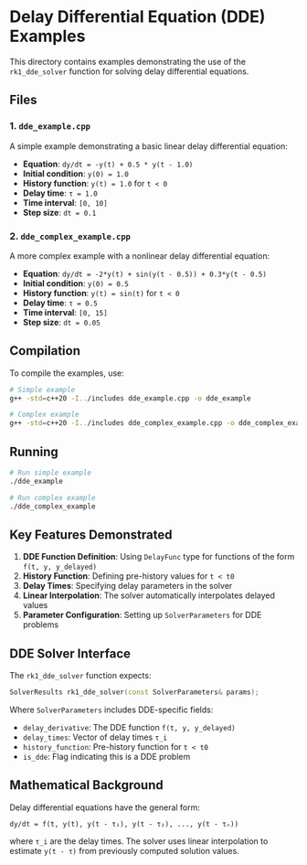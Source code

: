 # Delay Differential Equation (DDE) Examples

This directory contains examples demonstrating the use of the `rk1_dde_solver` function for solving delay differential equations.

## Files

### 1. `dde_example.cpp`
A simple example demonstrating a basic linear delay differential equation:
- **Equation**: `dy/dt = -y(t) + 0.5 * y(t - 1.0)`
- **Initial condition**: `y(0) = 1.0`
- **History function**: `y(t) = 1.0` for `t < 0`
- **Delay time**: `τ = 1.0`
- **Time interval**: `[0, 10]`
- **Step size**: `dt = 0.1`

### 2. `dde_complex_example.cpp`
A more complex example with a nonlinear delay differential equation:
- **Equation**: `dy/dt = -2*y(t) + sin(y(t - 0.5)) + 0.3*y(t - 0.5)`
- **Initial condition**: `y(0) = 0.5`
- **History function**: `y(t) = sin(t)` for `t < 0`
- **Delay time**: `τ = 0.5`
- **Time interval**: `[0, 15]`
- **Step size**: `dt = 0.05`

## Compilation

To compile the examples, use:

```bash
# Simple example
g++ -std=c++20 -I../includes dde_example.cpp -o dde_example

# Complex example
g++ -std=c++20 -I../includes dde_complex_example.cpp -o dde_complex_example
```

## Running

```bash
# Run simple example
./dde_example

# Run complex example
./dde_complex_example
```

## Key Features Demonstrated

1. **DDE Function Definition**: Using `DelayFunc` type for functions of the form `f(t, y, y_delayed)`
2. **History Function**: Defining pre-history values for `t < t0`
3. **Delay Times**: Specifying delay parameters in the solver
4. **Linear Interpolation**: The solver automatically interpolates delayed values
5. **Parameter Configuration**: Setting up `SolverParameters` for DDE problems

## DDE Solver Interface

The `rk1_dde_solver` function expects:

```cpp
SolverResults rk1_dde_solver(const SolverParameters& params);
```

Where `SolverParameters` includes DDE-specific fields:
- `delay_derivative`: The DDE function `f(t, y, y_delayed)`
- `delay_times`: Vector of delay times `τ_i`
- `history_function`: Pre-history function for `t < t0`
- `is_dde`: Flag indicating this is a DDE problem

## Mathematical Background

Delay differential equations have the general form:
```
dy/dt = f(t, y(t), y(t - τ₁), y(t - τ₂), ..., y(t - τₙ))
```

where `τ_i` are the delay times. The solver uses linear interpolation to estimate `y(t - τ)` from previously computed solution values. 
